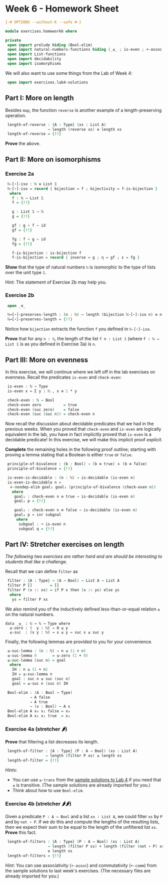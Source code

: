 # Week 6 - Homework Sheet

```agda
{-# OPTIONS --without-K --safe #-}

module exercises.homework6 where

private
 open import prelude hiding (Bool-elim)
 open import natural-numbers-functions hiding (_≤_ ; is-even ; +-assoc ; +-comm)
 open import List-functions
 open import decidability
 open import isomorphisms
```
We will also want to use some things from the Lab of Week 4:

```agda
 open import exercises.lab4-solutions
```

## Part I: More on length

Besides `map`, the function `reverse` is another example of a length-preserving
operation.

```agda
 length-of-reverse : {A : Type} (xs : List A)
                   → length (reverse xs) ≡ length xs
 length-of-reverse = {!!}
```

**Prove** the above.

## Part II: More on isomorphisms

### Exercise 2a

```agda
 ℕ-[⋆]-iso : ℕ ≅ List 𝟙
 ℕ-[⋆]-iso = record { bijection = f ; bijectivity = f-is-bijection }
  where
   f : ℕ → List 𝟙
   f = {!!}

   g : List 𝟙 → ℕ
   g = {!!}

   gf : g ∘ f ∼ id
   gf = {!!}

   fg : f ∘ g ∼ id
   fg = {!!}

   f-is-bijection : is-bijection f
   f-is-bijection = record { inverse = g ; η = gf ; ε = fg }
```

**Show** that the type of natural numbers `ℕ` is isomorphic to the type of lists
over the unit type `𝟙`.

Hint: The statement of Exercise 2b may help you.

### Exercise 2b

```agda
 open _≅_

 ℕ→[⋆]-preserves-length : (n : ℕ) → length (bijection ℕ-[⋆]-iso n) ≡ n
 ℕ→[⋆]-preserves-length = {!!}
```

Notice how `bijection` extracts the function `f` you defined in `ℕ-[⋆]-iso`.

**Prove** that for any `n : ℕ`, the length of the list `f n : List 𝟙`
(where `f : ℕ → List 𝟙` is as you defined in Exercise 3a) is `n`.

## Part III: More on evenness

In this exercise, we will continue where we left off in the lab exercises on
evenness. Recall the predicates `is-even` and `check-even`:

```agda
 is-even : ℕ → Type
 is-even x = Σ y ꞉ ℕ , x ≡ 2 * y
```

```agda
 check-even : ℕ → Bool
 check-even zero          = true
 check-even (suc zero)    = false
 check-even (suc (suc n)) = check-even n
```

Now recall the discussion about decidable predicates that we had in the previous
weeks. When you proved that `check-even` and `is-even` are logically equivalent
in the lab, you have in fact implicitly proved that `is-even` is a decidable
predicate! In this exercise, we will make this implicit proof _explicit_.

**Complete** the remaining holes in the following proof outline; starting with
proving a lemma stating that a Boolean is either `true` or `false`.

```agda
 principle-of-bivalence : (b : Bool) → (b ≡ true) ∔ (b ≡ false)
 principle-of-bivalence = {!!}

 is-even-is-decidable : (n : ℕ) → is-decidable (is-even n)
 is-even-is-decidable n =
  ∔-nondep-elim goal₁ goal₂ (principle-of-bivalence (check-even n))
   where
    goal₁ : check-even n ≡ true → is-decidable (is-even n)
    goal₁ p = {!!}

    goal₂ : check-even n ≡ false → is-decidable (is-even n)
    goal₂ p = inr subgoal
     where
      subgoal : ¬ is-even n
      subgoal q = {!!}
```

## Part IV: Stretcher exercises on length

*The following two exercises are rather hard and are should be interesting to
students that like a challenge.*

Recall that we can define `filter` as
```agda
 filter : {A : Type} → (A → Bool) → List A → List A
 filter P []        = []
 filter P (x :: xs) = if P x then (x :: ys) else ys
  where
   ys = filter P xs
```

We also remind you of the inductively defined less-than-or-equal relation `≤`
on the natural numbers.

```agdacode
data _≤_ : ℕ → ℕ → Type where
  ≤-zero : (  y : ℕ) → 0 ≤ y
  ≤-suc  : (x y : ℕ) → x ≤ y → suc x ≤ suc y
```

Finally, the following lemmas are provided to you for your convenience.

```agda
 ≤-suc-lemma : (n : ℕ) → n ≤ (1 + n)
 ≤-suc-lemma 0       = ≤-zero (1 + 0)
 ≤-suc-lemma (suc n) = goal
  where
   IH : n ≤ (1 + n)
   IH = ≤-suc-lemma n
   goal : suc n ≤ suc (suc n)
   goal = ≤-suc n (suc n) IH

 Bool-elim : (A : Bool → Type)
           → A false
           → A true
           → (x : Bool) → A x
 Bool-elim A x₀ x₁ false = x₀
 Bool-elim A x₀ x₁ true  = x₁
```

### Exercise 4a (stretcher 🌶)

**Prove** that filtering a list decreases its length.

```agda
 length-of-filter : {A : Type} (P : A → Bool) (xs : List A)
                  → length (filter P xs) ≤ length xs
 length-of-filter = {!!}
```

*Hints*:
 - You can use `≤-trans` from the [sample solutions to
   Lab 4](lab4-solutions.lagda.md) if you need that `≤` is transitive.
   (The sample solutions are already imported for you.)
 - Think about how to use `Bool-elim`.

### Exercise 4b (stretcher 🌶🌶)

Given a predicate `P : A → Bool` and a list `xs : List A`, we could filter `xs`
by `P` and by `not ∘ P`. If we do this and compute the lengths of the resulting
lists, then we expect their sum to be equal to the length of the unfiltered list
`xs`. **Prove** this fact.

```agda
 length-of-filters : {A : Type} (P : A → Bool) (xs : List A)
                   → length (filter P xs) + length (filter (not ∘ P) xs)
                   ≡ length xs
 length-of-filters = {!!}
```

*Hint*: You can use associativity (`+-assoc`) and commutativity (`+-comm`) from
 the sample solutions to last week's exercises. (The necessary files are already
 imported for you.)
